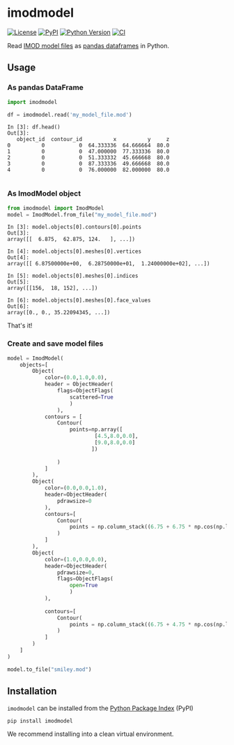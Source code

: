 # imodmodel

[![License](https://img.shields.io/pypi/l/imodmodel.svg?color=green)](https://github.com/alisterburt/imodmodel/raw/main/LICENSE)
[![PyPI](https://img.shields.io/pypi/v/imodmodel.svg?color=green)](https://pypi.org/project/imodmodel)
[![Python Version](https://img.shields.io/pypi/pyversions/imodmodel.svg?color=green)](https://python.org)
[![CI](https://github.com/alisterburt/imodmodel/actions/workflows/test_and_deploy.yml/badge.svg)](https://github.com/alisterburt/imodmodel/actions/workflows/test_and_deploy.yml)

Read [IMOD model files](https://bio3d.colorado.edu/imod/doc/binspec.html) 
as [pandas dataframes](https://pandas.pydata.org/) 
in Python.


## Usage

### As pandas DataFrame

```python
import imodmodel

df = imodmodel.read('my_model_file.mod')
```

```ipython
In [3]: df.head()
Out[3]: 
   object_id  contour_id          x          y     z
0          0           0  64.333336  64.666664  80.0
1          0           0  47.000000  77.333336  80.0
2          0           0  51.333332  45.666668  80.0
3          0           0  87.333336  49.666668  80.0
4          0           0  76.000000  82.000000  80.0


```

### As ImodModel object

```python
from imodmodel import ImodModel
model = ImodModel.from_file("my_model_file.mod")
```

```ipython
In [3]: model.objects[0].contours[0].points
Out[3]: 
array([[  6.875,  62.875, 124.   ], ...])

In [4]: model.objects[0].meshes[0].vertices
Out[4]: 
array([[ 6.87500000e+00,  6.28750000e+01,  1.24000000e+02], ...])

In [5]: model.objects[0].meshes[0].indices
Out[5]: 
array([[156,  18, 152], ...])

In [6]: model.objects[0].meshes[0].face_values
Out[6]: 
array([0., 0., 35.22094345, ...])
```

That's it!

### Create and save model files

```python
model = ImodModel(
    objects=[
        Object(
            color=(0.0,1.0,0.0),
            header = ObjectHeader(
                flags=ObjectFlags(
                    scattered=True
                    )
                ),
            contours = [
                Contour(
                    points=np.array([
                            [4.5,8.0,0.0],
                            [9.0,8.0,0.0]
                           ])
                    
                )
            ]
        ),
        Object(
            color=(0.0,0.0,1.0),
            header=ObjectHeader(
                pdrawsize=0
            ),
            contours=[
                Contour(
                    points = np.column_stack((6.75 + 6.75 * np.cos(np.linspace(0, 2 * np.pi, 200, endpoint=False)), 6.75 + 6.75 * np.sin(np.linspace(0, 2 * np.pi, 200, endpoint=False)), np.zeros(200)))
                )
            ]
        ),
        Object(
            color=(1.0,0.0,0.0),
            header=ObjectHeader(
                pdrawsize=0,
                flags=ObjectFlags(
                    open=True
                    )
            ),
            
            contours=[
                Contour(
                    points = np.column_stack((6.75 + 4.75 * np.cos(np.linspace(1 * np.pi, 2 * np.pi, 100, endpoint=False)), 6.75 + 4.75 * np.sin(np.linspace( 1 * np.pi, 2 * np.pi, 100, endpoint=False)), np.zeros(100)))
                )
            ]
        )
    ]
)

model.to_file("smiley.mod")
```

## Installation
`imodmodel` can be installed from the [Python Package Index](https://pypi.org/) (PyPI)

```shell
pip install imodmodel
```

We recommend installing into a clean virtual environment.

